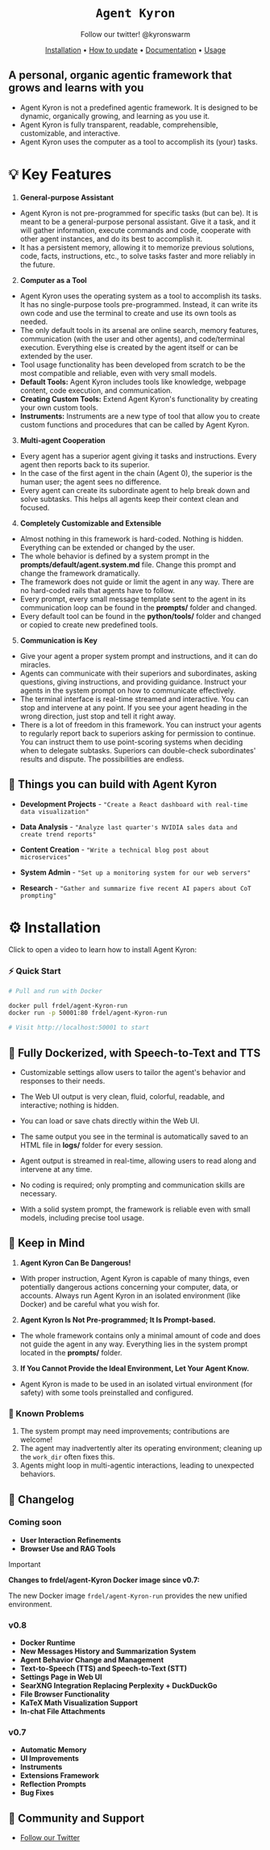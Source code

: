 <div align="center">

# `Agent Kyron`

Follow our twitter! @kyronswarm

[Installation](./docs/installation.md) •
[How to update](./docs/installation.md#how-to-update-agent-Kyron) •
[Documentation](./docs/README.md) •
[Usage](./docs/usage.md)

</div>


## A personal, organic agentic framework that grows and learns with you

- Agent Kyron is not a predefined agentic framework. It is designed to be dynamic, organically growing, and learning as you use it.
- Agent Kyron is fully transparent, readable, comprehensible, customizable, and interactive.
- Agent Kyron uses the computer as a tool to accomplish its (your) tasks.

# 💡 Key Features

1. **General-purpose Assistant**

- Agent Kyron is not pre-programmed for specific tasks (but can be). It is meant to be a general-purpose personal assistant. Give it a task, and it will gather information, execute commands and code, cooperate with other agent instances, and do its best to accomplish it.
- It has a persistent memory, allowing it to memorize previous solutions, code, facts, instructions, etc., to solve tasks faster and more reliably in the future.


2. **Computer as a Tool**

- Agent Kyron uses the operating system as a tool to accomplish its tasks. It has no single-purpose tools pre-programmed. Instead, it can write its own code and use the terminal to create and use its own tools as needed.
- The only default tools in its arsenal are online search, memory features, communication (with the user and other agents), and code/terminal execution. Everything else is created by the agent itself or can be extended by the user.
- Tool usage functionality has been developed from scratch to be the most compatible and reliable, even with very small models.
- **Default Tools:** Agent Kyron includes tools like knowledge, webpage content, code execution, and communication.
- **Creating Custom Tools:** Extend Agent Kyron's functionality by creating your own custom tools.
- **Instruments:** Instruments are a new type of tool that allow you to create custom functions and procedures that can be called by Agent Kyron.

3. **Multi-agent Cooperation**

- Every agent has a superior agent giving it tasks and instructions. Every agent then reports back to its superior.
- In the case of the first agent in the chain (Agent 0), the superior is the human user; the agent sees no difference.
- Every agent can create its subordinate agent to help break down and solve subtasks. This helps all agents keep their context clean and focused.


4. **Completely Customizable and Extensible**

- Almost nothing in this framework is hard-coded. Nothing is hidden. Everything can be extended or changed by the user.
- The whole behavior is defined by a system prompt in the **prompts/default/agent.system.md** file. Change this prompt and change the framework dramatically.
- The framework does not guide or limit the agent in any way. There are no hard-coded rails that agents have to follow.
- Every prompt, every small message template sent to the agent in its communication loop can be found in the **prompts/** folder and changed.
- Every default tool can be found in the **python/tools/** folder and changed or copied to create new predefined tools.


5. **Communication is Key**

- Give your agent a proper system prompt and instructions, and it can do miracles.
- Agents can communicate with their superiors and subordinates, asking questions, giving instructions, and providing guidance. Instruct your agents in the system prompt on how to communicate effectively.
- The terminal interface is real-time streamed and interactive. You can stop and intervene at any point. If you see your agent heading in the wrong direction, just stop and tell it right away.
- There is a lot of freedom in this framework. You can instruct your agents to regularly report back to superiors asking for permission to continue. You can instruct them to use point-scoring systems when deciding when to delegate subtasks. Superiors can double-check subordinates' results and dispute. The possibilities are endless.

## 🚀 Things you can build with Agent Kyron

- **Development Projects** - `"Create a React dashboard with real-time data visualization"`

- **Data Analysis** - `"Analyze last quarter's NVIDIA sales data and create trend reports"`

- **Content Creation** - `"Write a technical blog post about microservices"`

- **System Admin** - `"Set up a monitoring system for our web servers"`

- **Research** - `"Gather and summarize five recent AI papers about CoT prompting"`

# ⚙️ Installation

Click to open a video to learn how to install Agent Kyron:


### ⚡ Quick Start

```bash
# Pull and run with Docker

docker pull frdel/agent-Kyron-run
docker run -p 50001:80 frdel/agent-Kyron-run

# Visit http://localhost:50001 to start
```

## 🐳 Fully Dockerized, with Speech-to-Text and TTS


- Customizable settings allow users to tailor the agent's behavior and responses to their needs.
- The Web UI output is very clean, fluid, colorful, readable, and interactive; nothing is hidden.
- You can load or save chats directly within the Web UI.
- The same output you see in the terminal is automatically saved to an HTML file in **logs/** folder for every session.


- Agent output is streamed in real-time, allowing users to read along and intervene at any time.
- No coding is required; only prompting and communication skills are necessary.
- With a solid system prompt, the framework is reliable even with small models, including precise tool usage.

## 👀 Keep in Mind

1. **Agent Kyron Can Be Dangerous!**

- With proper instruction, Agent Kyron is capable of many things, even potentially dangerous actions concerning your computer, data, or accounts. Always run Agent Kyron in an isolated environment (like Docker) and be careful what you wish for.

2. **Agent Kyron Is Not Pre-programmed; It Is Prompt-based.**

- The whole framework contains only a minimal amount of code and does not guide the agent in any way. Everything lies in the system prompt located in the **prompts/** folder.

3. **If You Cannot Provide the Ideal Environment, Let Your Agent Know.**

- Agent Kyron is made to be used in an isolated virtual environment (for safety) with some tools preinstalled and configured.

### 📌 Known Problems

1. The system prompt may need improvements; contributions are welcome!
2. The agent may inadvertently alter its operating environment; cleaning up the `work_dir` often fixes this.
3. Agents might loop in multi-agentic interactions, leading to unexpected behaviors.


## 🎯 Changelog

### Coming soon

- **User Interaction Refinements**
- **Browser Use and RAG Tools**

> [!IMPORTANT]
>
>**Changes to frdel/agent-Kyron Docker image since v0.7:**
>
> The new Docker image `frdel/agent-Kyron-run` provides the new unified environment.

### v0.8

- **Docker Runtime**
- **New Messages History and Summarization System**
- **Agent Behavior Change and Management**
- **Text-to-Speech (TTS) and Speech-to-Text (STT)**
- **Settings Page in Web UI**
- **SearXNG Integration Replacing Perplexity + DuckDuckGo**
- **File Browser Functionality**
- **KaTeX Math Visualization Support**
- **In-chat File Attachments**

### v0.7

- **Automatic Memory**
- **UI Improvements**
- **Instruments**
- **Extensions Framework**
- **Reflection Prompts**
- **Bug Fixes**

## 🤝 Community and Support

- [Follow our Twitter](https://x.com/kyronswarm)
